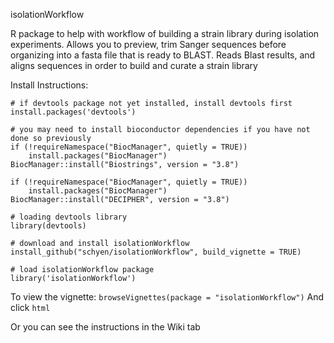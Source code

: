 isolationWorkflow

R package to help with workflow of building a strain library during isolation experiments. Allows you to preview, trim Sanger sequences before organizing into a fasta file that is ready to BLAST. Reads Blast results, and aligns sequences in order to build and curate a strain library

Install Instructions:
```
# if devtools package not yet installed, install devtools first
install.packages('devtools')

# you may need to install bioconductor dependencies if you have not done so previously
if (!requireNamespace("BiocManager", quietly = TRUE))
    install.packages("BiocManager")
BiocManager::install("Biostrings", version = "3.8")

if (!requireNamespace("BiocManager", quietly = TRUE))
    install.packages("BiocManager")
BiocManager::install("DECIPHER", version = "3.8")

# loading devtools library
library(devtools)

# download and install isolationWorkflow
install_github("schyen/isolationWorkflow", build_vignette = TRUE)

# load isolationWorkflow package
library('isolationWorkflow')
```
To view the vignette:
`browseVignettes(package = "isolationWorkflow")`
And click `html`

Or you can see the instructions in the Wiki tab
